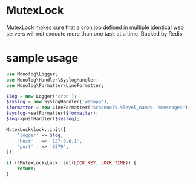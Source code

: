 MutexLock
=========

MutexLock makes sure that a cron job defined in multiple identical web servers will not execute more than one task at a time. Backed by Redis.

# sample usage

```php
use Monolog\Logger;
use Monolog\Handler\SyslogHandler;
use Monolog\Formatter\LineFormatter;

$log = new Logger('cron');
$syslog = new SyslogHandler('webapp');
$formatter = new LineFormatter("%channel%.%level_name%: %message%");
$syslog->setFormatter($formatter);
$log->pushHandler($syslog);

MutexLock\lock::init([
    'logger' => $log,
    'host'   => '127.0.0.1',
    'port'   => '6379',
]);

if (!MutexLock\Lock::set(LOCK_KEY, LOCK_TIME)) {
    return;
}
```
